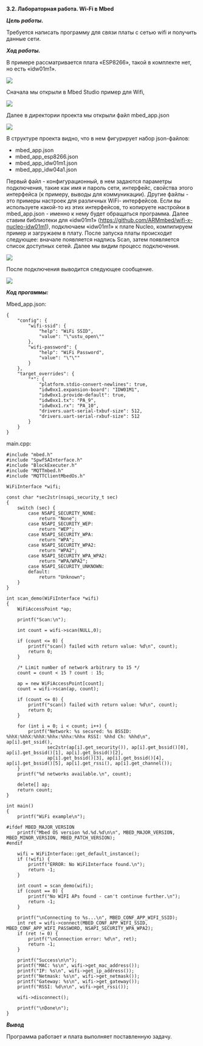 **3.2. Лабораторная работа. Wi-Fi в Mbed**

***Цель работы.***

Требуется написать программу для связи платы с сетью wifi и получить данные сети.

***Ход работы.***

В примере рассматривается плата «ESP8266», такой в комплекте нет, но есть «idw01m1».

![](https://www.st.com/bin/ecommerce/api/image.PF262207.en.feature-description-include-personalized-no-cpn-medium.jpg)

Сначала мы открыли в Mbed Studio пример для Wifi, 

![](https://lh6.googleusercontent.com/Bx6KAY4h_wUwvRJ59TzAURbp6eMjzgd5wsnEDsPcDG_fTUguXezFeMsr0GC_SQz3a2WavGyPOxyWWDoozvCfANHOUUY8V2EIPHw1Pi4sCCZhxIjYiodyt8qJbHlinTQax9y4ofoD)

Далее в директории проекта мы открыли файл mbed_app.json

![](https://lh5.googleusercontent.com/hW-NxzDES3Ksqh9QLWbg-rbJja9g2E6RXWPUbQsDypGwgOT1mT1HchEEzcYO4-kQwTg4F7faSIJI3s6yjeRGxBxNlF3b4kGJwK7s89n76Zj46MdaRzVurSSC4IV2g3LaA1NkUcRs)

В структуре проекта видно, что в нем фигурирует набор json-файлов:
* mbed_app.json
* mbed_app_esp8266.json
* mbed_app_idw01m1.json
* mbed_app_idw04a1.json

Первый файл - конфигурационный, в нем задаются параметры подключения, такие как имя и пароль сети, интерфейс, свойства этого интерфейса (к примеру, выводы для коммуникации). Другие файлы - это примеры настроек для различных WiFi- интерфейсов. Если вы используете какой-то из этих интерфейсов, то копируете настройки в mbed_app.json - именно к нему будет обращаться программа.
Далее ставим библиотеки для «idw01m1» (https://github.com/ARMmbed/wifi-x-nucleo-idw01m1), подключаем «idw01m1» к плате Nucleo, компилируем пример и загружаем в плату. 
После запуска платы происходит следующее: вначале появляется надпись Scan, затем появляется список доступных сетей. Далее мы видим процесс подключения.

![](https://lh4.googleusercontent.com/J-3KL7iNTP7MTT8tmgdEki0p-j_UnUUSMn9FVTVC7WrLFfzCaV6WTrauGBeyKnVtgdeQt3u_eOFrCQak9IrUFC_79O_0zvUb8-LSMUuVA6jrH_3xLLTzOINz2ap0AK8GxySn1fME)

После подключения выводится следующее сообщение.

![](https://lh4.googleusercontent.com/pQzXnstFwWMdUcbxRt2ONI_kq_zdxs1xWtiXImDHnp3szm4PcjXluZlv5qDV3iNtfbyUgIdPcmhKlSLxBXca0sJEB66DBkX8YY28kpnAygBgF9fMM3j9QvZvhAN_3_SJxSObbGas)

***Код прогаммы:***

Mbed_app.json:

```
{
	"config": {
		"wifi-ssid": {
			"help": "WiFi SSID",
			"value": "\"ustu_open\""
		},
		"wifi-password": {
			"help": "WiFi Password",
			"value": "\"\""
		}
	},
	"target_overrides": {
		"*": {
			"platform.stdio-convert-newlines": true,
			"idw0xx1.expansion-board": "IDW01M1",
			"idw0xx1.provide-default": true,
			"idw0xx1.tx": "PA_9",
			"idw0xx1.rx": "PA_10",
			"drivers.uart-serial-txbuf-size": 512,
			"drivers.uart-serial-rxbuf-size": 512
		}
	}
}
```
main.cpp:
```
#include "mbed.h"
#include "SpwfSAInterface.h"
#include "BlockExecuter.h"
#include "MQTTmbed.h"
#include "MQTTClientMbedOs.h"

WiFiInterface *wifi;

const char *sec2str(nsapi_security_t sec)
{
    switch (sec) {
        case NSAPI_SECURITY_NONE:
            return "None";
        case NSAPI_SECURITY_WEP:
            return "WEP";
        case NSAPI_SECURITY_WPA:
            return "WPA";
        case NSAPI_SECURITY_WPA2:
            return "WPA2";
        case NSAPI_SECURITY_WPA_WPA2:
            return "WPA/WPA2";
        case NSAPI_SECURITY_UNKNOWN:
        default:
            return "Unknown";
    }
}

int scan_demo(WiFiInterface *wifi)
{
    WiFiAccessPoint *ap;

    printf("Scan:\n");

    int count = wifi->scan(NULL,0);

    if (count <= 0) {
        printf("scan() failed with return value: %d\n", count);
        return 0;
    }

    /* Limit number of network arbitrary to 15 */
    count = count < 15 ? count : 15;

    ap = new WiFiAccessPoint[count];
    count = wifi->scan(ap, count);

    if (count <= 0) {
        printf("scan() failed with return value: %d\n", count);
        return 0;
    }

    for (int i = 0; i < count; i++) {
        printf("Network: %s secured: %s BSSID: %hhX:%hhX:%hhX:%hhx:%hhx:%hhx RSSI: %hhd Ch: %hhd\n", ap[i].get_ssid(),
               sec2str(ap[i].get_security()), ap[i].get_bssid()[0], ap[i].get_bssid()[1], ap[i].get_bssid()[2],
               ap[i].get_bssid()[3], ap[i].get_bssid()[4], ap[i].get_bssid()[5], ap[i].get_rssi(), ap[i].get_channel());
    }
    printf("%d networks available.\n", count);

    delete[] ap;
    return count;
}

int main()
{
    printf("WiFi example\n");

#ifdef MBED_MAJOR_VERSION
    printf("Mbed OS version %d.%d.%d\n\n", MBED_MAJOR_VERSION, MBED_MINOR_VERSION, MBED_PATCH_VERSION);
#endif

    wifi = WiFiInterface::get_default_instance();
    if (!wifi) {
        printf("ERROR: No WiFiInterface found.\n");
        return -1;
    }

    int count = scan_demo(wifi);
    if (count == 0) {
        printf("No WIFI APs found - can't continue further.\n");
        return -1;
    }

    printf("\nConnecting to %s...\n", MBED_CONF_APP_WIFI_SSID);
    int ret = wifi->connect(MBED_CONF_APP_WIFI_SSID, MBED_CONF_APP_WIFI_PASSWORD, NSAPI_SECURITY_WPA_WPA2);
    if (ret != 0) {
        printf("\nConnection error: %d\n", ret);
        return -1;
    }

    printf("Success\n\n");
    printf("MAC: %s\n", wifi->get_mac_address());
    printf("IP: %s\n", wifi->get_ip_address());
    printf("Netmask: %s\n", wifi->get_netmask());
    printf("Gateway: %s\n", wifi->get_gateway());
    printf("RSSI: %d\n\n", wifi->get_rssi());

    wifi->disconnect();

    printf("\nDone\n");
}
```
***Вывод***

Программа работает и плата выполняет поставленную задачу.
